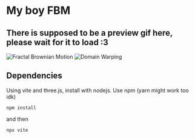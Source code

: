 # My boy FBM

## There is supposed to be a preview gif here, please wait for it to load :3
![Fractal Brownian Motion](https://drive.google.com/uc?id=1i3r5BXx69FIh1n2STnvMCKwd_nWX5blR)
![Domain Warping](https://drive.google.com/uc?id=193dj40TrS9xIfpfBtDgVm61--d44gnjW)

## Dependencies
Using vite and three.js, install with nodejs. Use npm (yarn might work too idk)

`npm install`

and then

`npx vite`

